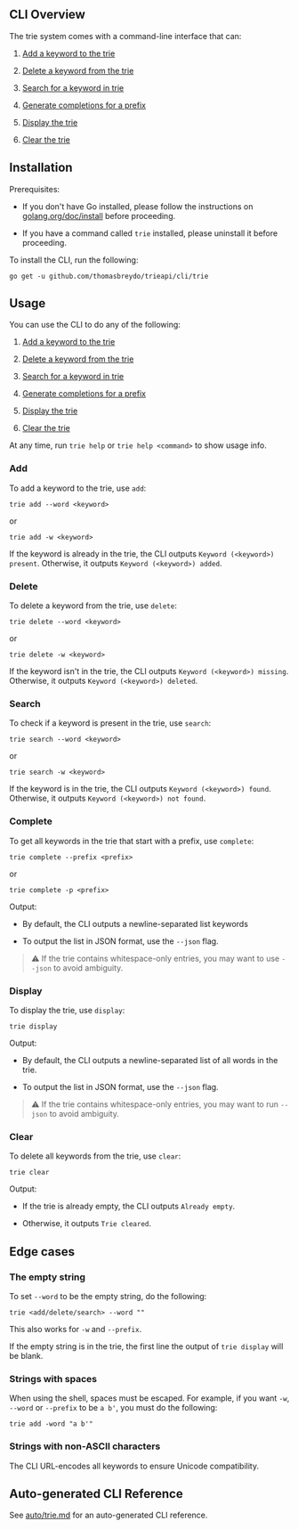 ## CLI Overview

The trie system comes with a command-line interface that can:

1. [Add a keyword to the trie](#add)

2. [Delete a keyword from the trie](#delete)

3. [Search for a keyword in trie](#search)

4. [Generate completions for a prefix](#complete)

5. [Display the trie](#display)

6. [Clear the trie](#clear)

## Installation

Prerequisites:

- If you don't have Go installed, please follow the instructions on [golang.org/doc/install](https://golang.org/doc/install) before proceeding.

- If you have a command called `trie` installed, please uninstall it before proceeding.

To install the CLI, run the following:

```text
go get -u github.com/thomasbreydo/trieapi/cli/trie
```

## Usage

You can use the CLI to do any of the following:

1. [Add a keyword to the trie](#add)

2. [Delete a keyword from the trie](#delete)

3. [Search for a keyword in trie](#search)

4. [Generate completions for a prefix](#complete)

5. [Display the trie](#display)

6. [Clear the trie](#clear)

At any time, run `trie help` or `trie help <command>` to show usage info.

### Add

To add a keyword to the trie, use `add`:

```text
trie add --word <keyword>
```

or

```text
trie add -w <keyword>
```

If the keyword is already in the trie, the CLI outputs `Keyword (<keyword>) present`. 
Otherwise, it outputs `Keyword (<keyword>) added`.

### Delete

To delete a keyword from the trie, use `delete`:

```text
trie delete --word <keyword>
```

or

```text
trie delete -w <keyword>
```

If the keyword isn't in the trie, the CLI outputs `Keyword (<keyword>) missing`.
Otherwise, it outputs `Keyword (<keyword>) deleted`.

### Search

To check if a keyword is present in the trie, use `search`:

```text
trie search --word <keyword>
```

or

```text
trie search -w <keyword>
```

If the keyword is in the trie, the CLI outputs `Keyword (<keyword>) found`. Otherwise, 
it outputs `Keyword (<keyword>) not found`.

### Complete

To get all keywords in the trie that start with a prefix, use `complete`:

```text
trie complete --prefix <prefix>
```

or

```text
trie complete -p <prefix>
```

Output:

- By default, the CLI outputs a newline-separated list keywords

- To output the list in JSON format, use the `--json` flag.

> :warning: If the trie contains whitespace-only entries, you may
want to use `--json` to avoid ambiguity.

### Display

To display the trie, use `display`:

```text
trie display
```

Output:

- By default, the CLI outputs a newline-separated list of all
  words in the trie.

- To output the list in JSON format, use the `--json` flag.


> :warning: If the trie contains whitespace-only entries, you may
want to run `--json` to avoid ambiguity.

### Clear

To delete all keywords from the trie, use `clear`:

```text
trie clear
```

Output:

- If the trie is already empty, the CLI outputs `Already empty`.

- Otherwise, it outputs `Trie cleared`.

## Edge cases

### The empty string

To set `--word` to be the empty string, do the following:

```text
trie <add/delete/search> --word ""
```

This also works for `-w` and `--prefix`.

If the empty string is in the trie, the first line the output of
`trie display` will be blank.

### Strings with spaces

When using the shell, spaces must be escaped. For example, 
if you want `-w`, `--word` or `--prefix` to be `a b'`, you must
do the following:

```text
trie add -word "a b'"
```

### Strings with non-ASCII characters

The CLI URL-encodes all keywords to ensure Unicode compatibility.

## Auto-generated CLI Reference

See [auto/trie.md](auto/trie.md) for an auto-generated CLI reference.